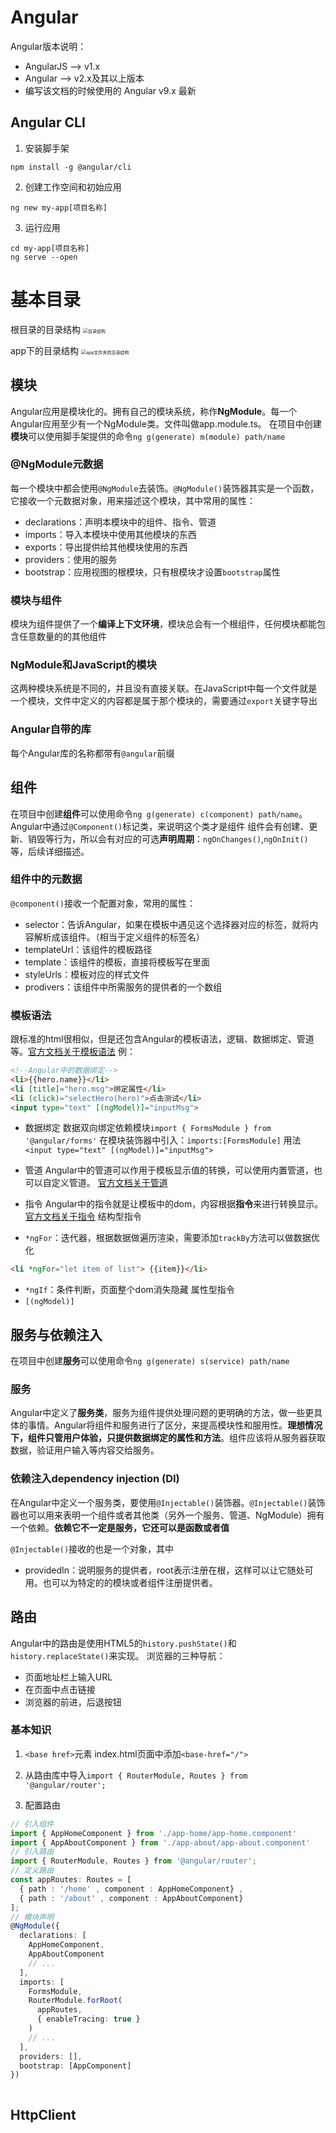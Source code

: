 # Angular
Angular版本说明：
- AngularJS --> v1.x
- Angular   --> v2.x及其以上版本
- 编写该文档的时候使用的 Angular v9.x 最新

## Angular CLI    

1. 安装脚手架
```
npm install -g @angular/cli
```

2. 创建工作空间和初始应用
```
ng new my-app[项目名称]
```

3. 运行应用
```
cd my-app[项目名称]
ng serve --open
```

# 基本目录
根目录的目录结构
<img src="./img/目录结构1.png" alt="目录结构" style="zoom:50%">

app下的目录结构
<img src="./img/目录结构2.png" alt="app文件夹的目录结构" style="zoom:50%">





## 模块
Angular应用是模块化的。拥有自己的模块系统，称作**NgModule**。每一个Angular应用至少有一个NgModule类。文件叫做app.module.ts。
在项目中创建**模块**可以使用脚手架提供的命令`ng g(generate) m(module) path/name`

### @NgModule元数据
每一个模块中都会使用`@NgModule`去装饰。`@NgModule()`装饰器其实是一个函数，它接收一个元数据对象，用来描述这个模块，其中常用的属性：
- declarations：声明本模块中的组件、指令、管道
- imports：导入本模块中使用其他模块的东西
- exports：导出提供给其他模块使用的东西
- providers：使用的服务
- bootstrap：应用视图的根模块，只有根模块才设置`bootstrap`属性

### 模块与组件
模块为组件提供了一个**编译上下文环境**，模块总会有一个根组件，任何模块都能包含任意数量的的其他组件

### NgModule和JavaScript的模块
这两种模块系统是不同的，并且没有直接关联。在JavaScript中每一个文件就是一个模块，文件中定义的内容都是属于那个模块的，需要通过`export`关键字导出

### Angular自带的库
每个Angular库的名称都带有`@angular`前缀


## 组件
在项目中创建**组件**可以使用命令`ng g(generate) c(component) path/name`。
Angular中通过`@Component()`标记类，来说明这个类才是组件
组件会有创建、更新、销毁等行为，所以会有对应的可选**声明周期**：`ngOnChanges()`,`ngOnInit()`等，后续详细描述。

### 组件中的元数据
`@component()`接收一个配置对象，常用的属性：
- selector：告诉Angular，如果在模板中遇见这个选择器对应的标签，就将内容解析成该组件。（相当于定义组件的标签名）
- templateUrl：该组件的模板路径
- template：该组件的模板，直接将模板写在里面
- styleUrls：模板对应的样式文件
- prodivers：该组件中所需服务的提供者的一个数组

### 模板语法
跟标准的html很相似，但是还包含Angular的模板语法，逻辑、数据绑定、管道等。[官方文档关于模板语法](https://angular.cn/guide/template-syntax)
例：
```html
<!--Angular中的数据绑定-->
<li>{{hero.name}}</li>
<li [title]="hero.msg">绑定属性</li>
<li (click)="selectHero(hero)">点击测试</li>
<input type="text" [(ngModel)]="inputMsg">
```

- 数据绑定
数据双向绑定依赖模块`import { FormsModule } from '@angular/forms'`
在模块装饰器中引入：`imports:[FormsModule]`
用法`<input type="text" [(ngModel)]="inputMsg">`

- 管道
Angular中的管道可以作用于模板显示值的转换，可以使用内置管道，也可以自定义管道。
[官方文档关于管道](https://angular.cn/api?type=pipe)

- 指令 
Angular中的指令就是让模板中的dom，内容根据**指令**来进行转换显示。
[官方文档关于指令](https://angular.cn/guide/template-syntax#built-in-directives)
结构型指令
- `*ngFor`：迭代器，根据数据做遍历渲染，需要添加`trackBy`方法可以做数据优化
```html
<li *ngFor="let item of list"> {{item}}</li>
```
- `*ngIf`：条件判断，页面整个dom消失隐藏
属性型指令
- `[(ngModel)]`

## 服务与依赖注入
在项目中创建**服务**可以使用命令`ng g(generate) s(service) path/name`

### 服务
Angular中定义了**服务类**，服务为组件提供处理问题的更明确的方法，做一些更具体的事情。Angular将组件和服务进行了区分，来提高模块性和服用性。**理想情况下，组件只管用户体验，只提供数据绑定的属性和方法**。组件应该将从服务器获取数据，验证用户输入等内容交给服务。

### 依赖注入dependency injection (DI)
在Angular中定义一个服务类，要使用`@Injectable()`装饰器。`@Injectable()`装饰器也可以用来表明一个组件或者其他类（另外一个服务、管道、NgModule）拥有一个依赖。**依赖它不一定是服务，它还可以是函数或者值**

`@Injectable()`接收的也是一个对象，其中
- providedIn：说明服务的提供者，root表示注册在根，这样可以让它随处可用。也可以为特定的的模块或者组件注册提供者。

## 路由
Angular中的路由是使用HTML5的`history.pushState()`和`history.replaceState()`来实现。
浏览器的三种导航：
- 页面地址栏上输入URL
- 在页面中点击链接
- 浏览器的前进，后退按钮

### 基本知识
1. `<base href>`元素
index.html页面中添加`<base-href="/">`

2. 从路由库中导入`import { RouterModule, Routes } from '@angular/router';`

3. 配置路由
```ts
// 引入组件
import { AppHomeComponent } from './app-home/app-home.component'
import { AppAboutComponent } from './app-about/app-about.component'
// 引入路由
import { RouterModule, Routes } from '@angular/router';
// 定义路由
const appRoutes: Routes = [
  { path : '/home' , component : AppHomeComponent} , 
  { path : '/about' , component : AppAboutComponent}
];
// 模块声明
@NgModule({
  declarations: [
    AppHomeComponent,
    AppAboutComponent
    // ...
  ],
  imports: [
    FormsModule,
    RouterModule.forRoot(
      appRoutes,
      { enableTracing: true }
    )
    // ...
  ],
  providers: [],
  bootstrap: [AppComponent]
})
```
```html

```

## HttpClient



